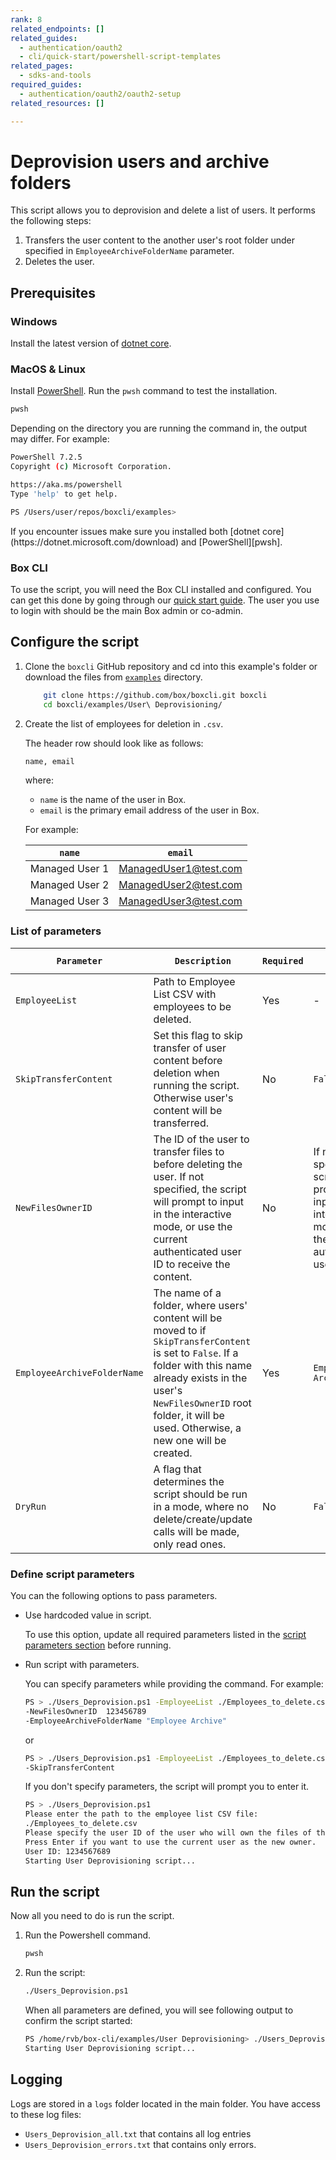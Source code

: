 ```yaml
---
rank: 8
related_endpoints: []
related_guides:
  - authentication/oauth2
  - cli/quick-start/powershell-script-templates
related_pages:
  - sdks-and-tools
required_guides:
  - authentication/oauth2/oauth2-setup
related_resources: []

---
```

# Deprovision users and archive folders

<!-- markdownlint-disable line-length -->

This script allows you to deprovision and delete a list of users.
It performs the following steps:

1. Transfers the user content to the another user's root folder under specified in `EmployeeArchiveFolderName` parameter.
2. Deletes the user.

## Prerequisites

### Windows

Install the latest version of [dotnet core](https://dotnet.microsoft.com/download).

### MacOS & Linux

Install [PowerShell][pwsh]. Run the `pwsh` command to test the installation.

```bash
pwsh
```

Depending on the directory you are
running the command in, the output may differ.
For example:

```bash
PowerShell 7.2.5
Copyright (c) Microsoft Corporation.

https://aka.ms/powershell
Type 'help' to get help.

PS /Users/user/repos/boxcli/examples>
```

<message>
If you encounter issues make sure you installed both
[dotnet core](https://dotnet.microsoft.com/download) and
[PowerShell][pwsh].
</message>

### Box CLI

To use the script, you will need the Box CLI
installed and configured. You can get this done by going through
our [quick start guide][quickstart]. The user you use to login with should
be the main Box admin or co-admin.

## Configure the script

1. Clone the `boxcli` GitHub repository and cd into this example's folder or download the files from [`examples`][examples] directory.

    ```bash
        git clone https://github.com/box/boxcli.git boxcli
        cd boxcli/examples/User\ Deprovisioning/
    ```

2. Create the list of employees for deletion in `.csv`.

    The header row should look like as follows:

    ```bash
    name, email
    ```

    where:

    * `name` is the name of the user in Box.
    * `email` is the primary email address of the user in Box.

    For example:

    |`name`| `email`|
    |------|--------|
    |Managed User 1| ManagedUser1@test.com|
    |Managed User 2| ManagedUser2@test.com|
    |Managed User 3| ManagedUser3@test.com|

### List of parameters

  |`Parameter`| `Description`| `Required` | `Default Value` |
  |-----------|--------------|------------|-----------------|
  |`EmployeeList`|  Path to Employee List CSV with employees to be deleted. | Yes | - |
  |`SkipTransferContent`| Set this flag to skip transfer of user content before deletion when running the script. Otherwise user's content will be transferred. | No | `False` |
  |`NewFilesOwnerID`|  The ID of the user to transfer files to before deleting the user. If not specified, the script will prompt to input in the interactive mode, or use the current authenticated user ID to receive the content.| No | If not specified, the script will prompt to input in the interactive mode, or use the current authenticated user ID. |
  |`EmployeeArchiveFolderName`|The name of a folder, where users' content will be moved to if `SkipTransferContent` is set to `False`. If a folder with this name already exists in the user's `NewFilesOwnerID` root folder, it will be used. Otherwise, a new one will be created.|Yes|`Employee Archive`|
  |`DryRun`|A flag that determines the script should be run in a mode, where no delete/create/update calls will be made, only read ones. |No|`False`|

### Define script parameters

You can the following options to pass parameters.

* Use hardcoded value in script.

    To use this option, update all required parameters listed in the [script parameters section][parameters] before running.

* Run script with parameters.

    You can specify parameters while providing the command. For example:

    ```bash
    PS > ./Users_Deprovision.ps1 -EmployeeList ./Employees_to_delete.csv `
    -NewFilesOwnerID  123456789
    -EmployeeArchiveFolderName "Employee Archive"
    ```

    or

    ```bash
    PS > ./Users_Deprovision.ps1 -EmployeeList ./Employees_to_delete.csv `
    -SkipTransferContent
    ```

    If you don't specify parameters, the script will prompt you to enter it.

    ```bash
    PS > ./Users_Deprovision.ps1
    Please enter the path to the employee list CSV file:
    ./Employees_to_delete.csv
    Please specify the user ID of the user who will own the files of the users being deprovisioned.
    Press Enter if you want to use the current user as the new owner.
    User ID: 1234567689
    Starting User Deprovisioning script...
    ```

## Run the script

Now all you need to do is run the script.

1. Run the Powershell command.

    ```bash
    pwsh
    ```

2. Run the script:

    ```bash
    ./Users_Deprovision.ps1
    ```

    When all parameters are defined, you will see following output to confirm the script started:

    ```bash
    PS /home/rvb/box-cli/examples/User Deprovisioning> ./Users_Deprovision.ps1
    Starting User Deprovisioning script...
    ```

## Logging

Logs are stored in a `logs` folder located in the main folder.
You have access to these log files:

* `Users_Deprovision_all.txt` that contains all log entries
* `Users_Deprovision_errors.txt` that contains only errors.

[scripts]: https://github.com/box/boxcli/tree/main/examples
[pwsh]: https://docs.microsoft.com/en-us/powershell/scripting/install/installing-powershell?view=powershell-7.2
[quickstart]: g://cli/quick-start/create-oauth-app/
[console]: https://app.box.com/developers/console
[auth]: g://authentication/oauth2/oauth2-setup
[examples]:https://github.com/box/boxcli/tree/main/examples/User%20Deprovisioning
[parameters]: https://github.com/box/boxcli/tree/main/examples/User%20Deprovisioning/Users_Deprovision.ps1#L17-L36
[employeelist]: https://github.com/box/boxcli/blob/main/examples/User%20Deprovisioning/Users_Deprovision.ps1#L12
